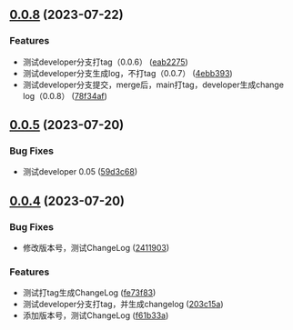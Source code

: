 
## [0.0.8](https://github.com/liuxian496/darkrai/compare/v0.0.5...v0.0.8) (2023-07-22)


### Features

* 测试developer分支打tag（0.0.6） ([eab2275](https://github.com/liuxian496/darkrai/commit/eab2275aaab602a8cb78696c1d384dc4a16563ae))
* 测试developer分支生成log，不打tag（0.0.7） ([4ebb393](https://github.com/liuxian496/darkrai/commit/4ebb393dfc812575374165dbb7bc8ace1b6c9d24))
* 测试developer分支提交，merge后，main打tag，developer生成change log（0.0.8） ([78f34af](https://github.com/liuxian496/darkrai/commit/78f34af85c295144a9407f4194dd75340d449647))



## [0.0.5](https://github.com/liuxian496/darkrai/compare/v0.0.4...v0.0.5) (2023-07-20)


### Bug Fixes

* 测试developer 0.05 ([59d3c68](https://github.com/liuxian496/darkrai/commit/59d3c680f364a50db01a3cf5159e303ace214ab2))



## [0.0.4](https://github.com/liuxian496/darkrai/compare/v0.0.3...v0.0.4) (2023-07-20)


### Bug Fixes

* 修改版本号，测试ChangeLog ([2411903](https://github.com/liuxian496/darkrai/commit/241190342ac4308dca403eec2417d5b08fc26cf8))


### Features

* 测试打tag生成ChangeLog ([fe73f83](https://github.com/liuxian496/darkrai/commit/fe73f83a588822776a233c88dcd28694d72d1865))
* 测试developer分支打tag，并生成changelog ([203c15a](https://github.com/liuxian496/darkrai/commit/203c15a3ced0838ac4338d56f7a54da7bc4a3b3b))
* 添加版本号，测试ChangeLog ([f61b33a](https://github.com/liuxian496/darkrai/commit/f61b33a0b77854fa3648541e73994e7ad58e0744))



